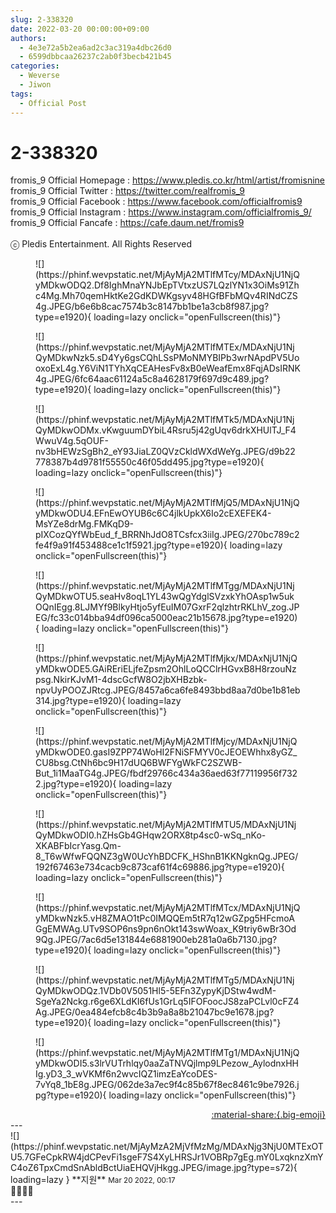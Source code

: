```yaml
---
slug: 2-338320
date: 2022-03-20 00:00:00+09:00
authors:
  - 4e3e72a5b2ea6ad2c3ac319a4dbc26d0
  - 6599dbbcaa26237c2ab0f3becb421b45
categories:
  - Weverse
  - Jiwon
tags:
  - Official Post
---
```


# 2-338320

<div class="post-container" markdown="1">
<div class="content-container md-sidebar__scrollwrap" markdown="1">

fromis_9 Official Homepage : <a href="https://www.pledis.co.kr/html/artist/fromisnine">https://www.pledis.co.kr/html/artist/fromisnine</a><br>fromis_9 Official Twitter : <a href="https://twitter.com/realfromis_9">https://twitter.com/realfromis_9</a><br>fromis_9 Official Facebook : <a href="https://www.facebook.com/officialfromis9">https://www.facebook.com/officialfromis9</a><br>fromis_9 Official Instagram : <a href="https://www.instagram.com/officialfromis_9/">https://www.instagram.com/officialfromis_9/</a><br>fromis_9 Official Fancafe : <a href="https://cafe.daum.net/fromis9">https://cafe.daum.net/fromis9</a><br><br>ⓒ Pledis Entertainment. All Rights Reserved
<figure markdown="1">
![](https://phinf.wevpstatic.net/MjAyMjA2MTlfMTcy/MDAxNjU1NjQyMDkwODQ2.Df8IghMnaYNJbEpTVtxzUS7LQzlYN1x3OiMs91Zhc4Mg.Mh70qemHktKe2GdKDWKgsyv48HGfBFbMQv4RINdCZS4g.JPEG/b6e6b8cac7574b3c8147bb1be1a3cb8f987.jpg?type=e1920){ loading=lazy onclick="openFullscreen(this)"}
</figure>
<figure markdown="1">
![](https://phinf.wevpstatic.net/MjAyMjA2MTlfMTEx/MDAxNjU1NjQyMDkwNzk5.sD4Yy6gsCQhLSsPMoNMYBIPb3wrNApdPV5UooxoExL4g.Y6ViN1TYhXqCEAHesFv8xB0eWeafEmx8FqjADsIRNK4g.JPEG/6fc64aac61124a5c8a4628179f697d9c489.jpg?type=e1920){ loading=lazy onclick="openFullscreen(this)"}
</figure>
<figure markdown="1">
![](https://phinf.wevpstatic.net/MjAyMjA2MTlfMTk5/MDAxNjU1NjQyMDkwODMx.vKwguumDYbiL4Rsru5j42gUqv6drkXHUlTJ_F4WwuV4g.5qOUF-nv3bHEWzSgBh2_eY93JiaLZ0QVzCkldWXdWeYg.JPEG/d9b22778387b4d9781f55550c46f05dd495.jpg?type=e1920){ loading=lazy onclick="openFullscreen(this)"}
</figure>
<figure markdown="1">
![](https://phinf.wevpstatic.net/MjAyMjA2MTlfMjQ5/MDAxNjU1NjQyMDkwODU4.EFnEwOYUB6c6C4jlkUpkX6Io2cEXEFEK4-MsYZe8drMg.FMKqD9-pIXCozQYfWbEud_f_BRRNhJdO8TCsfcx3iiIg.JPEG/270bc789c2fe4f9a91f453488ce1c1f5921.jpg?type=e1920){ loading=lazy onclick="openFullscreen(this)"}
</figure>
<figure markdown="1">
![](https://phinf.wevpstatic.net/MjAyMjA2MTlfMTgg/MDAxNjU1NjQyMDkwOTU5.seaHv8oqL1YL43wQgYdglSVzxkYhOAsp1w5ukOQnIEgg.8LJMYf9BlkyHtjo5yfEuIM07GxrF2qlzhtrRKLhV_zog.JPEG/fc33c014bba94df096ca5000eac21b15678.jpg?type=e1920){ loading=lazy onclick="openFullscreen(this)"}
</figure>
<figure markdown="1">
![](https://phinf.wevpstatic.net/MjAyMjA2MTlfMjkx/MDAxNjU1NjQyMDkwODE5.GAiREriELjfeZpsm2OhlLoQCClrHGvxB8H8rzouNzpsg.NkirKJvM1-4dscGcfW8O2jbXHBzbk-npvUyPOOZJRtcg.JPEG/8457a6ca6fe8493bbd8aa7d0be1b81eb314.jpg?type=e1920){ loading=lazy onclick="openFullscreen(this)"}
</figure>
<figure markdown="1">
![](https://phinf.wevpstatic.net/MjAyMjA2MTlfMjcy/MDAxNjU1NjQyMDkwODE0.gasI9ZPP74WoHI2FNiSFMYV0cJEOEWhhx8yGZ_CU8bsg.CtNh6bc9H17dUQ6BWFYgWkFC2SZWB-But_1i1MaaTG4g.JPEG/fbdf29766c434a36aed63f77119956f7322.jpg?type=e1920){ loading=lazy onclick="openFullscreen(this)"}
</figure>
<figure markdown="1">
![](https://phinf.wevpstatic.net/MjAyMjA2MTlfMTU5/MDAxNjU1NjQyMDkwODI0.hZHsGb4GHqw2ORX8tp4sc0-wSq_nKo-XKABFbIcrYasg.Qm-8_T6wWfwFQQNZ3gW0UcYhBDCFK_HShnB1KKNgknQg.JPEG/192f67463e734cacb9c873caf61f4c69886.jpg?type=e1920){ loading=lazy onclick="openFullscreen(this)"}
</figure>
<figure markdown="1">
![](https://phinf.wevpstatic.net/MjAyMjA2MTlfMTcx/MDAxNjU1NjQyMDkwNzk5.vH8ZMAO1tPc0IMQQEm5tR7q12wGZpg5HFcmoAGgEMWAg.UTv9SOP6ns9pn6nOkt143swWoax_K9triy6wBr3Od9Qg.JPEG/7ac6d5e131844e6881900eb281a0a6b7130.jpg?type=e1920){ loading=lazy onclick="openFullscreen(this)"}
</figure>
<figure markdown="1">
![](https://phinf.wevpstatic.net/MjAyMjA2MTlfMTg5/MDAxNjU1NjQyMDkwODQz.1VDb0V5051Hl5-5EFn3ZypyKjDStw4wdM-SgeYa2Nckg.r6ge6XLdKI6fUs1GrLq5IFOFoocJS8zaPCLvl0cFZ4Ag.JPEG/0ea484efcb8c4b3b9a8a8b21047bc9e1678.jpg?type=e1920){ loading=lazy onclick="openFullscreen(this)"}
</figure>
<figure markdown="1">
![](https://phinf.wevpstatic.net/MjAyMjA2MTlfMTg1/MDAxNjU1NjQyMDkwODI5.s3lrVUTrhlqy0aaZaTNVQjlmp9LPezow_AylodnxHHIg.yD3_3_wVKMf6n2wvcIQZ1imzEaYcoDES-7vYq8_1bE8g.JPEG/062de3a7ec9f4c85b67f8ec8461c9be7926.jpg?type=e1920){ loading=lazy onclick="openFullscreen(this)"}
</figure>
</div>
</div>

<div style="text-align: right;" markdown="1">
<a href="https://weverse.io/fromis9/media/2-338320" style="text-align: right;">:material-share:{.big-emoji}</a>
</div>
---

<div class="comments-container md-sidebar__scrollwrap" markdown="1">
<div class="comment" markdown="1">
<div class='id-container' markdown="1">
![](https://phinf.wevpstatic.net/MjAyMzA2MjVfMzMg/MDAxNjg3NjU0MTExOTU5.7GFeCpkRW4jdCPevFi1sgeF7S4XyLHRSJr1VOBRp7gEg.mY0LxqknzXmYC4oZ6TpxCmdSnAbldBctUiaEHQVjHkgg.JPEG/image.jpg?type=s72){ loading=lazy }
**<span class="artist">지원</span>** <small>Mar 20 2022, 00:17</small><br>
</div>
<div class='comment-body' markdown="1">
🥳🤭🥰💜
</div>
</div>
</div>
---
